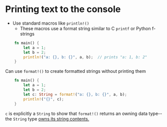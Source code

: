 # Printing text to the console

- Use standard macros like `println!()`
  - These macros use a format string similar to C `printf` or Python f-strings

```rust
	fn main() {
		let a = 1;
		let b = 2;
		println!("a: {}, b: {}", a, b);  // prints "a: 1, b: 2"
	}
```

Can use `format!()` to create formatted strings without printing them

```rust
	fn main() {
		let a = 1;
		let b = 2;
		let c: String = format!("a: {}, b: {}", a, b);
		println!("{}", c);
	}
```

`c` is explicitly a `String` to show that `format!()` returns an owning data
type--the `String` type [owns its string contents.](ownership.md)
